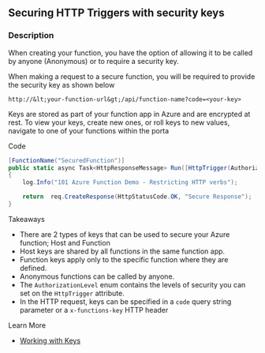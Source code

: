 ## Securing HTTP Triggers with security keys

### Description
When creating your function, you have the option of allowing it to be called by anyone (Anonymous) or to require a security key.

 When making a request to a secure function, you will be required to provide the security key as shown below

 `http://&lt;your-function-url&gt;/api/function-name?code=<your-key>`

Keys are stored as part of your function app in Azure and are encrypted at rest. To view your keys, create new ones, or roll keys to new values, navigate to one of your functions within the porta

Code
```csharp
[FunctionName("SecuredFunction")]
public static async Task<HttpResponseMessage> Run([HttpTrigger(AuthorizationLevel.Function, "GET")]HttpRequestMessage req, TraceWriter log)
{
    log.Info("101 Azure Function Demo - Restricting HTTP verbs");

    return  req.CreateResponse(HttpStatusCode.OK, "Secure Response");
}
```

Takeaways
* There are 2 types of keys that can be used to secure your Azure function; Host and Function
* Host keys are shared by all functions in the same function app.
* Function keys apply only to the specific function where they are defined.
* Anonymous functions can be called by anyone.
* The `AuthorizationLevel` enum contains the levels of security you can set on the `HttpTrigger` attribute.
* In the HTTP request, keys can be specified in a `code` query string parameter or a `x-functions-key` HTTP header

Learn More
* [Working with Keys](https://docs.microsoft.com/azure/azure-functions/functions-bindings-http-webhook#working-with-keys)